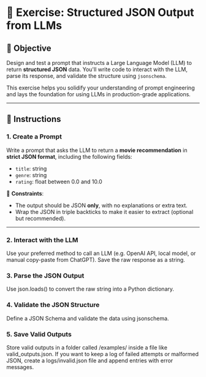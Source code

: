 # 🧠 Exercise: Structured JSON Output from LLMs

## 🎯 Objective

Design and test a prompt that instructs a Large Language Model (LLM) to return **structured JSON** data. You'll write code to interact with the LLM, parse its response, and validate the structure using `jsonschema`.

This exercise helps you solidify your understanding of prompt engineering and lays the foundation for using LLMs in production-grade applications.

---

## 🧩 Instructions

### 1. Create a Prompt
Write a prompt that asks the LLM to return a **movie recommendation** in **strict JSON format**, including the following fields:

- `title`: string  
- `genre`: string  
- `rating`: float between 0.0 and 10.0

🔸 **Constraints**:
- The output should be JSON **only**, with no explanations or extra text.
- Wrap the JSON in triple backticks to make it easier to extract (optional but recommended).

---

### 2. Interact with the LLM
Use your preferred method to call an LLM (e.g. OpenAI API, local model, or manual copy-paste from ChatGPT). Save the raw response as a string.


### 3. Parse the JSON Output
Use json.loads() to convert the raw string into a Python dictionary.

### 4. Validate the JSON Structure
Define a JSON Schema and validate the data using jsonschema.


### 5. Save Valid Outputs
Store valid outputs in a folder called /examples/ inside a file like valid_outputs.json.
If you want to keep a log of failed attempts or malformed JSON, create a logs/invalid.json file and append entries with error messages.


